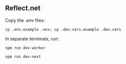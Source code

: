 ## Reflect.net

Copy the .env files:

`cp .env.example .env; cp .dev.vars.example .dev.vars`

In separate terminals, run:

`npm run dev-worker`

`npm run dev-next`
